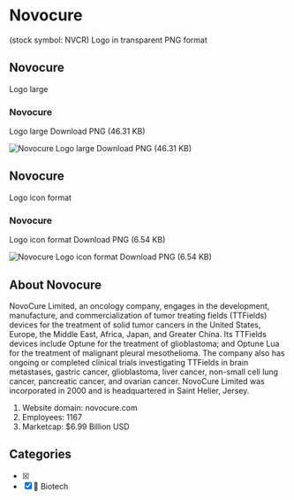 # Novocure
 (stock symbol: NVCR) Logo in transparent PNG format

## Novocure
 Logo large

### Novocure
 Logo large Download PNG (46.31 KB)

![Novocure
 Logo large Download PNG (46.31 KB)](/img/orig/NVCR_BIG-4abc2adf.png)

## Novocure
 Logo icon format

### Novocure
 Logo icon format Download PNG (6.54 KB)

![Novocure
 Logo icon format Download PNG (6.54 KB)](/img/orig/NVCR-95d5cf6f.png)

## About Novocure


NovoCure Limited, an oncology company, engages in the development, manufacture, and commercialization of tumor treating fields (TTFields) devices for the treatment of solid tumor cancers in the United States, Europe, the Middle East, Africa, Japan, and Greater China. Its TTFields devices include Optune for the treatment of glioblastoma; and Optune Lua for the treatment of malignant pleural mesothelioma. The company also has ongoing or completed clinical trials investigating TTFields in brain metastases, gastric cancer, glioblastoma, liver cancer, non-small cell lung cancer, pancreatic cancer, and ovarian cancer. NovoCure Limited was incorporated in 2000 and is headquartered in Saint Helier, Jersey.

1. Website domain: novocure.com
2. Employees: 1167
3. Marketcap: $6.99 Billion USD


## Categories
- [x] 
- [x] 🧬 Biotech
